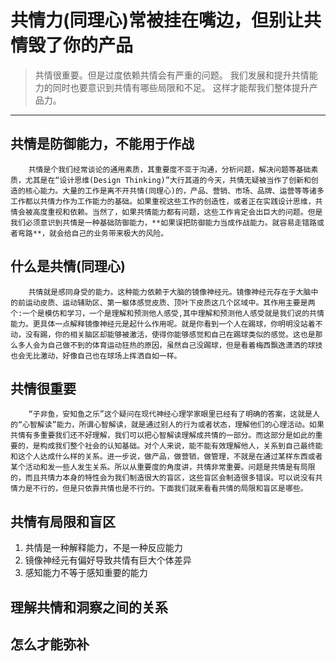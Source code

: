 # 共情力(同理心)常被挂在嘴边，但别让共情毁了你的产品

> 共情很重要。但是过度依赖共情会有严重的问题。
> 我们发展和提升共情能力的同时也要意识到共情有哪些局限和不足。 这样才能帮我们整体提升产品力。
***
## 共情是防御能力，不能用于作战
        共情是个我们经常谈论的通用素质，其重要度不亚于沟通，分析问题，解决问题等基础素质，尤其是在“设计思维(Design Thinking)”大行其道的今天，共情无疑被当作了创新和创造的核心能力。大量的工作是离不开共情(同理心)的，产品、营销、市场、品牌、运营等等诸多工作都以共情力作为工作能力的基础。如果重视这些工作的创造性，或者正在实践设计思维，共情会被高度重视和依赖。当然了，如果共情能力都有问题，这些工作肯定会出巨大的问题。但是我们必须意识到共情是一种基础防御能力，**如果误把防御能力当成作战能力。就容易走错路或者弯路**，就会给自己的业务带来极大的风险。

## 什么是共情(同理心)
        共情就是感同身受的能力。这种能力依赖于大脑的镜像神经元。镜像神经元存在于大脑中的前运动皮质、运动辅助区、第一躯体感觉皮质、顶叶下皮质这几个区域中。其作用主要是两个:一个是模仿和学习，一个是理解和预测他人感受,其中理解和预测他人感受就是我们说的共情能力。更具体一点解释镜像神经元是起什么作用呢。就是你看到一个人在踢球，你明明没站着不动，没有踢，你的相关脑区却能够被激活，使得你能够感觉和自己在踢球类似的感觉。这也是那么多人会为自己做不到的体育运动狂热的原因，虽然自己没踢球，但是看着梅西飘逸潇洒的球技也会无比激动，好像自己也在球场上挥洒自如一样。

## 共情很重要
        “子非鱼，安知鱼之乐”这个疑问在现代神经心理学家眼里已经有了明确的答案，这就是人的“心智解读”能力，所谓心智解读，就是通过别人的行为或者状态，理解他们的心理活动。如果共情有多重要我们还不好理解，我们可以把心智解读理解成共情的一部分。而这部分是如此的重要的，是构成我们整个社会的认知基础。对个人来说，能不能有效理解他人，关系到自己最终能和这个人达成什么样的关系。进一步说，做产品，做营销，做管理，不就是在通过某样东西或者某个活动和发一些人发生关系。所以从重要度的角度讲，共情非常重要。问题是共情是有局限的，而且共情力本身的特性会为我们制造很大的盲区，这些盲区会制造很多错误。可以说没有共情力是不行的，但是只依靠共情也是不行的。下面我们就来看看共情的局限和盲区是哪些。

## 共情有局限和盲区
1. 共情是一种解释能力，不是一种反应能力
2. 镜像神经元有偏好导致共情有巨大个体差异
3. 感知能力不等于感知重要的能力

## 理解共情和洞察之间的关系

## 怎么才能弥补